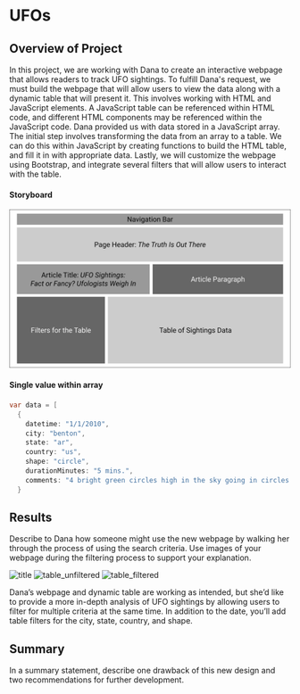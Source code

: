 # UFOs

## Overview of Project
In this project, we are working with Dana to create an interactive webpage that allows readers to track UFO sightings. To fulfill Dana's request, we must build the webpage that will allow users to view the data along with a dynamic table that will present it. This involves working with HTML and JavaScript elements. A JavaScript table can be referenced within HTML code, and different HTML components may be referenced within the JavaScript code. Dana provided us with data stored in a JavaScript array. The initial step involves transforming the data from an array to a table. We can do this within JavaScript by creating functions to build the HTML table, and fill it in with appropriate data. Lastly, we will customize the webpage using Bootstrap, and integrate several filters that will allow users to interact with the table.

#### Storyboard
![storyboard](https://github.com/natedlewis/UFOs/blob/main/results/storyboard.png?raw=true)


#### Single value within array
```java
var data = [
  {
    datetime: "1/1/2010",
    city: "benton",
    state: "ar",
    country: "us",
    shape: "circle",
    durationMinutes: "5 mins.",
    comments: "4 bright green circles high in the sky going in circles then one bright green light at my front door."
  }
```

## Results
Describe to Dana how someone might use the new webpage by walking her through the process of using the search criteria. Use images of your webpage during the filtering process to support your explanation.


![title](https://github.com/natedlewis/UFOs/blob/main/title.png?raw=true)
![table_unfiltered](https://github.com/natedlewis/UFOs/blob/main/img_1.png?raw=true)
![table_filtered](https://github.com/natedlewis/UFOs/blob/main/img_2.png?raw=true)

Dana’s webpage and dynamic table are working as intended, but she’d like to provide a more in-depth analysis of UFO sightings by allowing users to filter for multiple criteria at the same time. In addition to the date, you’ll add table filters for the city, state, country, and shape.

## Summary
In a summary statement, describe one drawback of this new design and two recommendations for further development.

